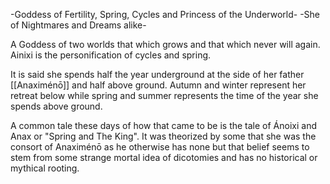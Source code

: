 -Goddess of Fertility, Spring, Cycles and Princess of the Underworld-
-She of Nightmares and Dreams alike-

A Goddess of two worlds that which grows and that which never will again. Ainixi is the personification of cycles and spring.

It is said she spends half the year underground at the side of her father [[Anaximénō]] and half above ground. Autumn and winter represent her retreat below while spring and summer represents the time of the year she spends above ground.

A common tale these days of how that came to be is the tale of Ánoixi and Anax or "Spring and The King". It was theorized by some that she was the consort of Anaximénō as he otherwise has none but that belief seems to stem from some strange mortal idea of dicotomies and has no historical or mythical rooting. 